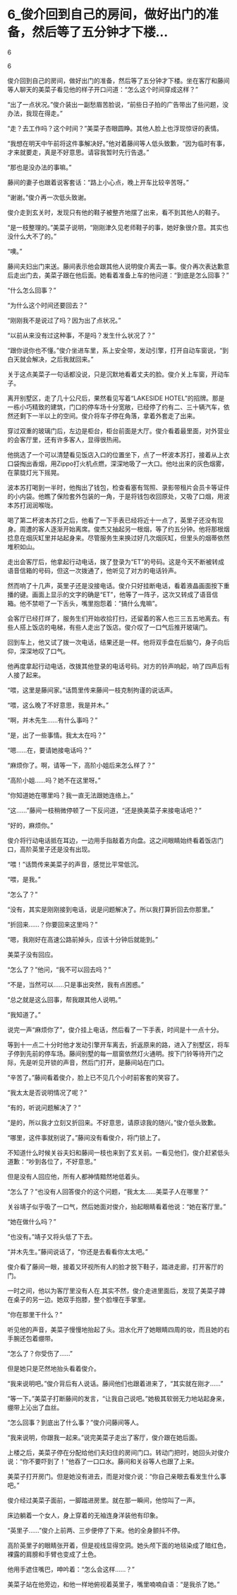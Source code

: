 # 6_俊介回到自己的房间，做好出门的准备，然后等了五分钟才下楼...

6

6

俊介回到自己的房间，做好出门的准备，然后等了五分钟才下楼。坐在客厅和藤间等人聊天的美菜子看见他的样子开口问道：“怎么这个时间穿成这样？”

“出了一点状况。”俊介装出一副愁眉苦脸说，“前些日子拍的广告带出了些问题，没办法，我现在得走。”

“走？去工作吗？这个时间？”美菜子杏眼圆睁。其他人脸上也浮现惊讶的表情。

“我想在明天中午前将这件事解决好。”他对着藤间等人低头致歉，“因为临时有事，才来就要走，真是不好意思。请容我暂时先行告退。”

“那也是没办法的事嘛。”

藤间的妻子也跟着说客套话：“路上小心点，晚上开车比较辛苦呀。”

“谢谢。”俊介再一次低头致谢。

俊介走到玄关时，发现只有他的鞋子被整齐地摆了出来，看不到其他人的鞋子。

“是一枝整理的。”美菜子说明，“刚刚津久见老师鞋子的事，她好象很介意。其实也没什么大不了的。”

“噢。”

藤间夫妇出门来送。藤间表示他会跟其他人说明俊介离去一事。俊介再次表达歉意后走出门去，美菜子跟在他后面。她看着准备上车的他问道：“到底是怎么回事？”

“什么怎么回事？”

“为什么这个时间还要回去？”

“刚刚我不是说过了吗？因为出了点状况。”

“以前从来没有过这种事，不是吗？发生什么状况了？”

“跟你说你也不懂。”俊介坐进车里，系上安全带，发动引擎，打开自动车窗说，“到白天就会解决，之后我就回来。”

关于这点美菜子一句话都没说，只是沉默地看着丈夫的脸。俊介关上车窗，开动车子。

离开别墅区，走了几十公尺后，果然看见写着“LAKESIDE HOTEL”的招牌。那是一栋小巧精致的建筑，门口的停车场十分宽敞，已经停了约有二、三十辆汽车，依然还剩下一半以上的空间。俊介将车子停在角落，拿着外套走了出来。

穿过双重的玻璃门后，左边是柜台，柜台前面是大厅。俊介看着最里面，对外营业的会客厅里，还有许多客人，显得很热闹。

他挑选了一个可以清楚看见饭店入口的位置坐下，点了一杯波本苏打，接着从上衣口袋掏出香烟，用Zippo打火机点燃，深深地吸了一大口。他吐出来的灰色烟雾，在蒙胧灯光下摇晃。

波本苏打喝到一半时，他掏出了钱包，检查看塞有驾照、录影带租片会员卡等证件的小内袋。他瞧了保险套外包装的一角，于是将钱包收回原处，又吸了口烟，用波本苏打润润喉咙。

喝了第二杯波本苏打之后，他看了一下手表已经将近十一点了，英里子还没有现身。周遭的客人逐渐开始离席。俊杰又抽起另一根烟，等了约五分钟。他将那根烟捻息在烟灰缸里并站起身来。尽管服务生来换过好几次烟灰缸，但里头的烟蒂依然堆积如山。

走出会客厅后，他拿起行动电话，拨了登录为“ET”的号码。这是今天不断被转成语音信箱的号码，但这一次拨通了，他听见了对方的电话铃声。

然而响了十几声，英里子还是没接电话。俊介只好挂断电话，看着液晶画面按下重播的键。画面上显示的文字的确是“ET”，他等了一阵子，这次又转成了语音信箱。他不禁咂了一下舌头，嘴里抱怨着：“搞什么鬼嘛”。

会客厅已经打烊了，服务生们开始收拾打扫，还留着的客人也三三五五地离去。有些人搭上饭店的电梯，有些人走出了饭店。俊介叹了一口气后推开玻璃门。

回到车上，他又试了拨一次电话，结果还是一样。他将双手盘在后脑勺，身子向后仰，深深地叹了口气。

他再度拿起行动电话，改拨其他登录的电话号码。对方的铃声响起，响了四声后有人接了起来。

“喂，这里是藤间家。”话筒里传来藤间一枝克制拘谨的说话声。

“喂，这么晚了不好意思，我是并木。”

“啊，并木先生……有什么事吗？”

“是，出了一些事情。我太太在吗？”

“嗯……在，要请她接电话吗？”

“麻烦你了。啊，请等一下，高阶小姐后来怎么样了？”

“高阶小姐……吗？她不在这里呀。”

“你知道她在哪里吗？我一直无法跟她连络上。”

“这……”藤间一枝稍微停顿了一下反问道，“还是换美菜子来接电话吧？”

“好的，麻烦你。”

俊介将行动电话抵在耳边，一边用手指敲着方向盘。这之间眼睛始终看着饭店门口，高阶英里子还是没有出现。

“喂！”话筒传来美菜子的声音，感觉比平常低沉。

“喂，是我。”

“怎么了？”

“没有，其实是刚刚接到电话，说是问题解决了。所以我打算折回去你那里。”

“折回来……？你要回来这里吗？”

“嗯，我刚好在高速公路前掉头，应该十分钟后就能到。”

美菜子没有回应。

“怎么了？”他问，“我不可以回去吗？”

“不是，当然可以……只是事出突然，我有点困惑。”

“总之就是这么回事，帮我跟其他人说明。”

“我知道了。”

说完一声“麻烦你了”，俊介挂上电话，然后看了一下手表，时间是十一点十分。

等到十一点二十分时他才发动引擎开车离去，折返原来的路，进入了别墅区，将车子停到先前的停车场。藤间别墅的每一扇窗依然灯火通明。按下门铃等待开门之际，先是听见开锁的声音，然后门打开，是藤间站在门口。

“辛苦了。”藤间看着俊介，脸上已不见几个小时前客套的笑容了。

“我太太是否说明情况了呢？”

“有的，听说问题解决了？”

“是的，所以我才立刻又折回来。不好意思，请原谅我的随兴。”俊介低头致歉。

“哪里，这件事就别说了。”藤间没有看俊介，将门锁上了。

不知道什么时候关谷夫妇和藤间一枝也来到了玄关前。一看见他们，俊介赶紧低头道歉：“吵到各位了，不好意思。”

但是没有人回应他，所有人都神情黯然地低着头。

“怎么了？”也没有人回答俊介的这个问题，“我太太……美菜子人在哪里？”

关谷靖子似乎吸了一口气，然后她面对俊介，抬起眼睛看着他说：“她在客厅里。”

“她在做什么吗？”

“也没有。”靖子又将头低了下去。

“并木先生。”藤间说话了，“你还是去看看你太太吧。”

俊介看了藤间一眼，接着又环视所有人的脸才脱下鞋子，踏进走廊，打开客厅的门。

一时之间，他以为客厅里没有人在.其实不然，俊介走进里面后，发现了美菜子蹲在桌子的另一边。她双手抱膝，整个脸埋在手掌里。

“你在那里干什么？”

听见他的声音，美菜子慢慢地抬起了头。泪水化开了她眼睛四周的妆，而且她的右手腕还包着绷带。

“怎么了？你受伤了……”

但是她只是茫然地抬头看着俊介。

“我来说明吧。”俊介背后有人说话。藤间他们也跟着进来了，“其实就在刚才……”

“等一下。”美菜子打断藤间的发言，“让我自己说吧。”她极其软弱无力地站起身来，绷带上沁出了血丝。

“怎么回事？到底出了什么事？”俊介问藤间等人。

“我来说明，你跟我一起来。”说完美菜子走出了客厅，俊介跟在她后面。

上楼之后，美菜子停在分配给他们夫妇住的房间门口。转动门把时，她回头对俊介说：“你不要吓到了！”他吞了一口口水。藤间和关谷等人也跟了上来。

美菜子打开房门。但是她没有进去，而是对俊介说：“你自己亲眼去看发生什么事吧。”

俊介经过美菜子面前，一脚踏进房里。就在那一瞬间，他惊叫了一声。

床边躺着一个女人，身上穿着的无袖连身洋装他有印象。

“英里子……”俊介上前两、三步便停了下来。他的全身颤抖不停。

高阶英里子的眼睛张开着，但是视线显得空洞。她头颅下面的地毯染成了暗红色，裸露的肩膀和手臂也变成了土色。

他用手遮住嘴巴，呻吟着：“怎么会这样……？”

美菜子站在他旁边，和他一样地俯视着英里子，嘴里喃喃自语：“是我杀了她。”